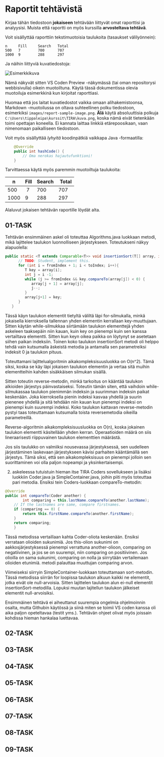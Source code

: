 # Raportit tehtävistä

Kirjaa tähän tiedostoon **jokaiseen** tehtävään liittyvät omat raporttisi ja analyysisi. Muista että raportti on myös kurssilla **arvosteltava tehtävä**.

Voit sisällyttää raporttiin tekstimuotoisia taulukoita (tasaukset välilyönnein):

```
n     Fill     Search   Total
500   7        700      707
1000  9        288      297
```

Ja näihin liittyviä kuvatiedostoja:

![Esimerkkikuva](report-sample-image.png)

Nämä näkyvät sitten VS Coden Preview -näkymässä (tai oman repositorysi webbisivulla) oikein muotoiltuna. Käytä tässä dokumentissa olevia muotoiluja esimerkkinä kun kirjoitat raporttiasi. 

Huomaa että jos laitat kuvatiedostot vaikka omaan alihakemistoonsa, Markdown -muotoilussa on oltava suhteellinen polku tiedostoon, esimerkiksi `images/report-sample-image.png`. **Älä** käytä absoluuttisia polkuja `C:\Users\tippaleipa\kurssit\TIRA\kuva.png`, koska nämä eivät tietenkään toimi opettajan koneella. Ei kannata laittaa linkkiä etärepoosikaan, vaan nimenomaan paikalliseen tiedostoon.

Voit myös sisällyttää *lyhyitä* koodinpätkiä vaikkapa Java -formaatilla:

```Java
	@Override
	public int hashCode() {
		// Oma nerokas hajautufunktioni!
	}
```
Tarvittaessa käytä myös paremmin muotoiltuja taulukoita:

| n	| Fill	| Search	| Total |
|-----|--------|--------|-------|
| 500	 | 7	| 700	| 707 |
| 1000 |	9	| 288	| 297 | 

Alaluvut jokaisen tehtävän raportille löydät alta.


## 01-TASK
Tehtävän ensimmäinen askel oli toteuttaa Algorithms.java luokkaan metodi, mikä lajittelee taulukon luonnolliseen järjestykseen. Toteutukseni näkyy alapuolella:

```Java
public static <T extends Comparable<T>> void insertionSort(T[] array, int fromIndex, int toIndex) {
      // TODO: Student, implement this.
      for (int i = fromIndex + 1; i < toIndex; i++){
         T key = array[i];
         int j = i -1;
         while (j >= fromIndex && key.compareTo(array[j]) < 0) {
            array[j + 1] = array[j];
            j--;
         }
         array[j+1] = key;
      }
   }
```
Tässä käyn taulukon elementit tietyltä väliltä läpi for-silmukalla, minkä jokaisella kierroksella tallennan yhden elementin kerrallaan key-muuttujaan. Sitten käytän while-silmukkaa siirtämään taulukon elementtejä yhden askeleen taaksepäin niin kauan, kuin key on pienempi kuin sen kanssa vertailtava elementti. Sitten kun keyn oikea paikka on löytynyt se asetetaan siihen paikan indeksiin.
Toinen koko taulukon insertionSort metodi oli helppo tehdä vain kutsumalla äskeistä metodia ja antamalla sen parametreiksi indeksit 0 ja taulukon pituus.

Toteuttamani lajittelualgoritmin aikakompleksisuusluokka on O(n^2). Tämä siksi, koska se käy läpi jokaisen taulukon elementin ja vertaa sitä muihin elementteihin kahden sisäkkäisen silmukan sisällä.

Sitten toteutin reverse-metodin, minkä tarkoitus on kääntää taulukon alkioiden järjestys päinvastaiseksi. Toteutin tämän siten, että vaihdoin while-silmukassaa taulukon pienimmän indeksin ja suurimman indeksin paikat keskenään. Joka kierroksella pienin indeksi kasvaa yhdellä ja suurin pienenee yhdellä ja sitä tehdään niin kauan kun pienempi indeksi on pienempi kuin suurempi indeksi.
Koko taulukon kattavan reverse-metodin pystyi taas toteuttamaan kutsumalla toista reversemetodia oikeilla parametreillä.

Reverse-algoritmin aikakompleksisuusluokka on O(n), koska jokainen taulukon elementti käsitellään yhden kerran. Operaatioiden määrä on siis lineraarisesti riippuvainen taulukon elementtien määrästä.

Jos siis taulukko on valmiiksi nousevassa järjestyksessä, sen uudelleen järjestäminen laskevaan järjestykseen kävisi parhaiten kääntämällä sen järjestys. Tämä siksi, että sen aikakompleksisuus on pienempi jolloin sen suorittaminen voi olla paljon nopeampi ja yksinkertaisempi.

2. askeleessa tutuistuin hieman itse TIRA Coders sovellukseen ja lisäksi luokkiin Coder.java ja SimpleContainer.java, joihin piiti myös toteuttaa pari metodia. 
Ensiksi tein Coders-luokkaan compareTo-metodin:
```Java
@Override
public int compareTo(Coder another) {
		int comparing = this.lastName.compareTo(another.lastName);
    // If the lastnames are same, compare firstnames.
    if (comparing == 0) {
        return this.firstName.compareTo(another.firstName);
    }
    return comparing;
	}
```
Tässä metodissa vertaillaan kahta Coder-oliota keskenään. Ensiksi verrataan olioiden sukunimiä. Jos this-olion sukunimi on aakkosjärjestyksessä pienempi verrattuna another-olioon, comparing on negatiivinen, ja jos se on suurempi, niin comparing on positiivinen. Jos olioilla on sama sukunimi, comparing on nolla ja siirrytään vertailemaan olioiden etunimiä. metodi palauttaa muuttujan comparing arvon.

Viimeiseksi siirryin SimpleContainer-luokkaan toteuttamaan sort-metodin. Tässä metodissa siirrän for loopissa taulukon alkuun kaikki ne elementit, jotka eivät ole null-arvoisia. Sitten lajittelen taulukon alun ei-null elementit insertionSort-metodilla. Lopuksi muutan lajitellun taulukon jälkeiset elementit null-arvoisiksi.

Ensimmäinen tehtävä ei aiheuttanut suurempia ongelmia ohjelmoinnin osalta, mutta Githubin käytössä ja siinä miten se toimii VS coden kanssa oli aika paljon opeteltavaa (testit yms.). Tehtävän ohjeet olivat myös joissain kohdissa hieman hankalaa luettavaa.

## 02-TASK

## 03-TASK

## 04-TASK

## 05-TASK

## 06-TASK

## 07-TASK

## 08-TASK

## 09-TASK